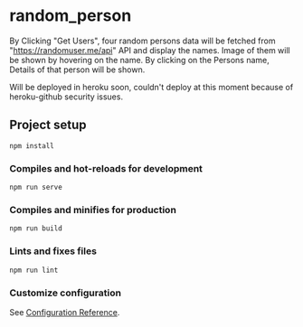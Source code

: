 # random_person

By Clicking "Get Users", four random persons data will be fetched from "https://randomuser.me/api" API 
and display the names. Image of them will be shown by hovering on the name. By clicking on the Persons name, Details of that person will be shown.  
  
Will be deployed in heroku soon, couldn't deploy at this moment because of heroku-github security issues.

## Project setup
```
npm install
```

### Compiles and hot-reloads for development
```
npm run serve
```

### Compiles and minifies for production
```
npm run build
```

### Lints and fixes files
```
npm run lint
```

### Customize configuration
See [Configuration Reference](https://cli.vuejs.org/config/).
